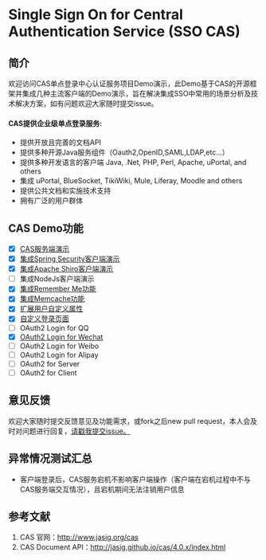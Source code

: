 # Single Sign On for Central Authentication Service (SSO CAS)

## 简介
欢迎访问CAS单点登录中心认证服务项目Demo演示，此Demo基于CAS的开源框架并集成几种主流客户端的Demo演示，旨在解决集成SSO中常用的场景分析及技术解决方案，如有问题欢迎大家随时提交issue。

#### CAS提供企业级单点登录服务:
- 提供开放且完善的文档API
- 提供多种开源Java服务组件（Oauth2,OpenID,SAML,LDAP,etc...）
- 提供多种开发语言的客户端 Java, .Net, PHP, Perl, Apache, uPortal, and others
- 集成 uPortal, BlueSocket, TikiWiki, Mule, Liferay, Moodle and others
- 提供公共文档和实施技术支持
- 拥有广泛的用户群体

## CAS Demo功能
- [x] [CAS服务端演示](./cas-server-demo)
- [x] [集成Spring Security客户端演示](./cas-client-spring-security)
- [x] [集成Apache Shiro客户端演示](./cas-client-apache-shiro)
- [ ] 集成NodeJs客户端演示
- [x] [集成Remember Me功能](./cas-server-demo/README.md#支持rememberme功能)
- [x] [集成Memcache功能](./cas-server-demo/README.md#支持memcached)
- [x] [扩展用户自定义属性](./cas-server-demo/README.md#扩展自定义属性)
- [x] [自定义登录页面](./cas-server-demo/README.md#支持自定义登录页面主题)
- [ ] OAuth2 Login for QQ
- [x] [OAuth2 Login for Wechat](./cas-server-demo/README.md#支持微信oauth2协议第三方登录)
- [ ] OAuth2 Login for Weibo
- [ ] OAuth2 Login for Alipay
- [ ] OAuth2 for Server
- [ ] OAuth2 for Client

## 意见反馈
欢迎大家随时提交反馈意见及功能需求，或fork之后new pull request，本人会及时对问题进行回复，[请戳我提交issue。](https://github.com/tanxinzheng/cas-sso/issues/new)

## 异常情况测试汇总
- 客户端登录后，CAS服务宕机不影响客户端操作（客户端在宕机过程中不与CAS服务端交互情况），且宕机期间无法注销用户信息

## 参考文献
1.  CAS 官网：<http://www.jasig.org/cas>
2.  CAS Document API：<http://jasig.github.io/cas/4.0.x/index.html>
